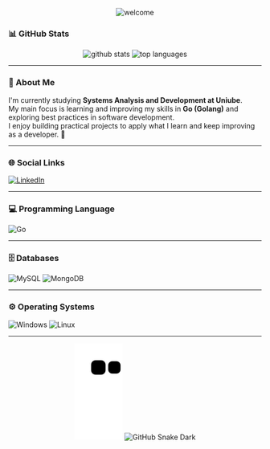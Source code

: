 <p align="center">
  <img src="https://raw.githubusercontent.com/alexnaiman/alexnaiman/master/resources/welcomeglitch.gif" width="100px" alt="welcome">
</p>

### 📊 GitHub Stats
<div align="center">
  <img height="160em" src="https://github-readme-stats.vercel.app/api?username=hopbunny&show_icons=true&theme=dracula&include_all_commits=true&count_private=true" alt="github stats"/>
  <img height="160em" src="https://github-readme-stats.vercel.app/api/top-langs/?username=hopbunny&layout=compact&langs_count=8&theme=dracula" alt="top languages"/>
</div>

---

### 🧠 About Me
I'm currently studying **Systems Analysis and Development at Uniube**.  
My main focus is learning and improving my skills in **Go (Golang)** and exploring best practices in software development.  
I enjoy building practical projects to apply what I learn and keep improving as a developer. 🚀  

---

### 🌐 Social Links
[![LinkedIn](https://img.shields.io/badge/LinkedIn-0077B5?style=for-the-badge&logo=linkedin&logoColor=white)](https://www.linkedin.com/in/alisson-luis?utm_source=share&utm_campaign=share_via&utm_content=profile&utm_medium=android_app)

---

### 💻 Programming Language
![Go](https://img.shields.io/badge/Go-00ADD8?style=for-the-badge&logo=go&logoColor=white)

---

### 🗄️ Databases
![MySQL](https://img.shields.io/badge/MySQL-005C84?style=for-the-badge&logo=mysql&logoColor=white)
![MongoDB](https://img.shields.io/badge/MongoDB-4EA94B?style=for-the-badge&logo=mongodb&logoColor=white)

---

### ⚙️ Operating Systems
![Windows](https://img.shields.io/badge/Windows-0078D6?style=for-the-badge&logo=windows&logoColor=white)
![Linux](https://img.shields.io/badge/Linux-FCC624?style=for-the-badge&logo=linux&logoColor=black)

---

<div align="center">
  
  ![GitHub Snake Light](https://raw.githubusercontent.com/hopbunny/hopbunny/output/github-contribution-grid-snake.svg#gh-light-mode-only)
  ![GitHub Snake Dark](https://raw.githubusercontent.com/hopbunny/hopbunny/output/github-contribution-grid-snake-dark.svg#gh-dark-mode-only)
  
</div>
